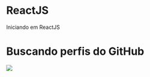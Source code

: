 # ReactJS
Iniciando em ReactJS
<h1>Buscando perfis do GitHub</h1>
<img src="https://i.imgur.com/khDhs3l.png"/>

